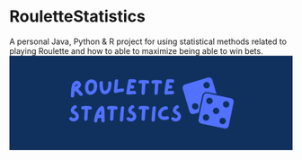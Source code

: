 # RouletteStatistics
A personal Java, Python &amp; R project for using statistical methods related to playing Roulette and how to able to maximize being able to win bets.
![Banner](images/banner.png)
